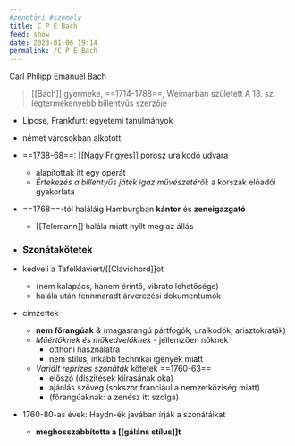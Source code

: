 ```yaml
---
#zenetöri #személy
title: C P E Bach
feed: show
date: 2023-01-06 19:14
permalink: /C P E Bach
---
```

Carl Philipp Emanuel Bach

> [[Bach]] gyermeke, ==1714-1788==, Weimarban született
> A 18. sz. legtermékenyebb billentyűs szerzője

- Lipcse, Frankfurt: egyetemi tanulmányok
- német városokban alkotott
- ==1738-68==: [[Nagy Frigyes]] porosz uralkodó udvara
	- alapítottak itt egy operát
	- *Értekezés a billentyűs játék igaz művészetéről*: a korszak előadói gyakorlata
- ==1768==-tól haláláig Hamburgban **kántor** és **zeneigazgató**
	- [[Telemann]] halála miatt nyílt meg az állás

- ### Szonátakötetek
- kedveli a Tafelklaviert/[[Clavichord]]ot
	- (nem kalapács, hanem érintő, vibrato lehetősége)
	- halála után fennmaradt árverezési dokumentumok
- címzettek
	- **nem főrangúak** & (magasrangú pártfogók, uralkodók, arisztokraták)
	- *Műértőknek és műkedvelőknek* - jellemzően nőknek
		- otthoni használatra
		- nem stílus, inkább technikai igények miatt
	- *Variált reprízes szonáták* kötetek ==1760-63==
		- előszó (díszítések kiírásának oka)
		- ajánlás szöveg (sokszor franciául a nemzetköziség miatt)
		- (főrangúaknak: a zenész itt szolga)
- 1760-80-as évek: Haydn-ék javában írják a szonátáikat
	- **meghosszabbította a [[gáláns stílus]]t**
